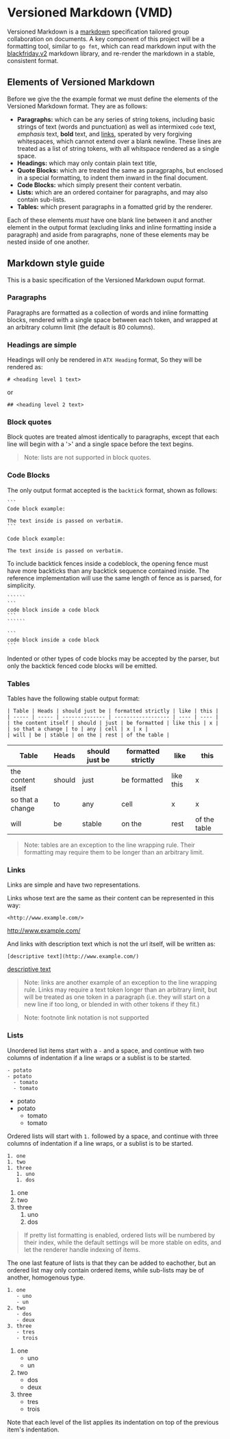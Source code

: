 # Versioned Markdown (VMD)

Versioned Markdown is a 
[markdown](https://en.wikipedia.org/wiki/Markdown) specification tailored
group collaboration on documents. A key component of this project will be
a formatting tool, similar to `go fmt`, which can read markdown input with the
[blackfriday.v2](https://github.com/russross/blackfriday/tree/v2) markdown
library, and re-render the markdown in a stable, consistent format.

## Elements of Versioned Markdown

Before we give the the example format we must define the elements of the 
Versioned Markdown format. They are as follows:

- **Paragraphs:** which can be any series of string tokens, including basic 
  strings of text (words and punctuation) as well as intermixed `code` text,
  *emphasis* text, **bold** text, and [links](https://example.com/),
  sperated by very forgiving whitespaces, which cannot extend over
  a blank newline. These lines are treated as a list of string tokens, with 
  all whitspace rendered as a single space.
- **Headings:** which may only contain plain text title, 
- **Quote Blocks:** which are treated the same as paragpraphs, but enclosed in 
  a special formatting, to indent them inward in the final document.
- **Code Blocks:** which simply present their content verbatin.
- **Lists:** which are an ordered container for paragraphs, and may also
  contain sub-lists.
- **Tables:** which present paragraphs in a fomatted grid by the renderer.

Each of these elements *must* have one blank line between it and another
element in the output format (excluding links and inline formatting inside
a paragraph) and aside from paragraphs, none of these elements may be nested
inside of one another.

## Markdown style guide

This is a basic specification of the Versioned Markdown ouput format.

### Paragraphs

Paragraphs are formatted as a collection of words and inline formatting blocks,
rendered with a single space between each token, and wrapped at an arbitrary
column limit (the default is 80 columns).

### Headings are simple

Headings will only be rendered in `ATX Heading` format, So they will be
rendered as:

```
# <heading level 1 text>
```

or

```
## <heading level 2 text>
```

### Block quotes

Block quotes are treated almost identically to paragraphs, except that each
line will begin with a '>' and a single space before the text begins.

> Note: lists are not supported in block quotes.

### Code Blocks

The only output format accepted is the `backtick` format, shown as follows:

``````
```
Code block example:

The text inside is passed on verbatim.
```
``````

```
Code block example:

The text inside is passed on verbatim.
```

To include backtick fences inside a codeblock, the opening fence must have
more backticks than any backtick sequence contained inside. The reference
implementation will use the same length of fence as is parsed, for
simplicity.


`````````
``````
```
code block inside a code block
```
``````
`````````

``````
```
code block inside a code block
```
``````

Indented or other types of code blocks may be accepted by the parser, but
only the backtick fenced code blocks will be emitted.

### Tables

Tables have the following stable output format:

```
| Table | Heads | should just be | formatted strictly | like | this |
| ----- | ----- | -------------- | ------------------ | ---- | ---- |
| the content itself | should | just | be formatted | like this | x |
| so that a change | to | any | cell | x | x |
| will | be | stable | on the | rest | of the table | 
```

| Table | Heads | should just be | formatted strictly | like | this |
| ----- | ----- | -------------- | ------------------ | ---- | ---- |
| the content itself | should | just | be formatted | like this | x |
| so that a change | to | any | cell | x | x |
| will | be | stable | on the | rest | of the table | 

> Note: tables are an exception to the line wrapping rule. Their formatting
> may require them to be longer than an arbitrary limit.

### Links

Links are simple and have two representations.

Links whose text are the same as their content can be represented in this way:

```
<http://www.example.com/>
```

<http://www.example.com/>

And links with description text which is not the url itself, will be written
as:

```
[descriptive text](http://www.example.com/)
```

[descriptive text](http://www.example.com/)

> Note: links are another example of an exception to the line wrapping rule.
> Links may require a text token longer than an arbitrary limit, but will 
> be treated as one token in a paragraph (i.e. they will start on a new
> line if too long, or blended in with other tokens if they fit.)

> Note: footnote link notation is not supported

### Lists

Unordered list items start with a `-` and a space, and continue with two
columns of indentation if a line wraps or a sublist is to be started.

```
- potato
- potato
  - tomato
  - tomato
```

- potato
- potato
  - tomato
  - tomato

Ordered lists will start with `1.` followed by a space, and continue with 
three columns of indentation if a line wraps, or a sublist is to be started.

```
1. one
1. two
1. three
   1. uno
   1. dos
```

1. one
1. two
1. three
   1. uno
   1. dos

> If pretty list formatting is enabled, ordered lists will be numbered by 
> their index, while the default settings will be more stable on edits, and 
> let the renderer handle indexing of items.

The one last feature of lists is that they can be added to eachother, but
an ordered list may only contain ordered items, while sub-lists may be 
of another, homogenous type.

```
1. one
   - uno 
   - un
2. two
   - dos
   - deux
3. three
   - tres
   - trois
```

1. one
   - uno 
   - un
2. two
   - dos
   - deux
3. three
   - tres
   - trois

Note that each level of the list applies its indentation on top of the 
previous item's indentation.
